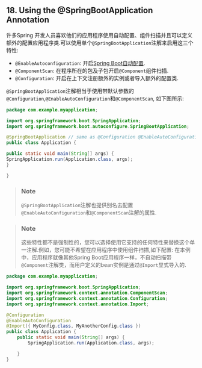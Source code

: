 ## 18. Using the @SpringBootApplication Annotation
许多Spring 开发人员喜欢他们的应用程序使用自动配置、组件扫描并且可以定义额外的配置应用程序类.可以使用单个`@SpringBootApplication`注解来启用这三个特性:
+ `@EnableAutoconfiguration`: 开启[Spring Boot自动配置](../III.Using%20Spring%20Boot/16.Auto-configuration.md).
+ `@ComponentScan`: 在程序所在的包及子包开启`@Component`组件扫描.
+ `@Configuration`: 开启在上下文注册额外的实例或者导入额外的配置类.  

`@SpringBootApplication`注解相当于使用带默认参数的`@Configuration`,`@EnableAutoConfiguration`和`@ComponentScan`, 如下图所示: 
```java
package com.example.myapplication;

import org.springframework.boot.SpringApplication;
import org.springframework.boot.autoconfigure.SpringBootApplication;

@SpringBootApplication // same as @Configuration @EnableAutoConfiguration @ComponentScan
public class Application {

public static void main(String[] args) {
SpringApplication.run(Application.class, args);
}

}
```
>### Note
>`@SpringBootApplication`注解也提供别名去配置`@EnableAutoConfiguration`和`@ComponentScan`注解的属性.

>### Note
>这些特性都不是强制性的，您可以选择使用它支持的任何特性来替换这个单一注解.例如，您可能不希望在应用程序中使用组件扫描,如下配置: 
>在本例中，应用程序就像其他Spring Boot应用程序一样，不自动扫描带`@Component`注解类，而用户定义的bean实例是通过`@Import`显式导入的.
```java
package com.example.myapplication;

import org.springframework.boot.SpringApplication;
import org.springframework.context.annotation.ComponentScan;
import org.springframework.context.annotation.Configuration;
import org.springframework.context.annotation.Import;

@Configuration
@EnableAutoConfiguration
@Import({ MyConfig.class, MyAnotherConfig.class })
public class Application {
    public static void main(String[] args) {
        SpringApplication.run(Application.class, args);

    }
}
```
